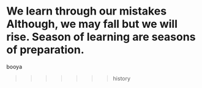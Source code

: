 
We learn through our mistakes
Although, we may fall but we will rise.
Season of learning are seasons of preparation.
=======
booya
>>>>>>> history
